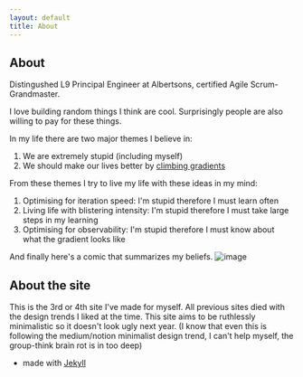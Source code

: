 ```yaml
---
layout: default
title: About
---
```


## About
Distingushed L9 Principal Engineer at Albertsons, certified Agile Scrum-Grandmaster.

I love building random things I think are cool. Surprisingly people are also willing to pay for these things.

In my life there are two major themes I believe in:
1. We are extremely stupid (including myself)
2. We should make our lives better by [climbing gradients](https://en.wikipedia.org/wiki/Gradient_descent)

From these themes I try to live my life with these ideas in my mind:
1. Optimising for iteration speed: I'm stupid therefore I must learn often
2. Living life with blistering intensity: I'm stupid therefore I must take large steps in my learning
3. Optimising for observability: I'm stupid therefore I must know about what the gradient looks like

And finally here's a comic that summarizes my beliefs.
![image](https://preview.redd.it/jrb4e1wr9ll31.png?width=640&crop=smart&auto=webp&s=1436f4821e9d8023e0e514e56196358c4ed45736)

## About the site
This is the 3rd or 4th site I've made for myself. 
All previous sites died with the design trends I liked at the time.
This site aims to be ruthlessly minimalistic so it doesn't look ugly next year. (I know that even this is following the medium/notion minimalist design trend, I can't help myself, the group-think brain rot is in too deep)
- made with [Jekyll](https://jekyllrb.com/)